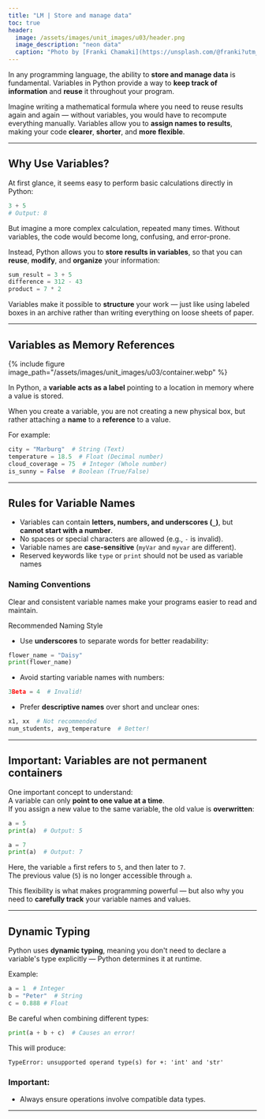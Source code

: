 ```yaml
---
title: "LM | Store and manage data"
toc: true
header:
  image: /assets/images/unit_images/u03/header.png
  image_description: "neon data"
  caption: "Photo by [Franki Chamaki](https://unsplash.com/@franki?utm_source=unsplash&amp;utm_medium=referral&amp;utm_content=creditCopyText) [from unsplash](https://unsplash.com/s/photos/data?utm_source=unsplash&amp;utm_medium=referral&amp;utm_content=creditCopyText)"
---
```



<!--more-->


In any programming language, the ability to **store and manage data** is fundamental. Variables in Python provide a way to **keep track of information** and **reuse** it throughout your program.

Imagine writing a mathematical formula where you need to reuse results again and again — without variables, you would have to recompute everything manually. Variables allow you to **assign names to results**, making your code **clearer**, **shorter**, and **more flexible**.

---

## Why Use Variables?

At first glance, it seems easy to perform basic calculations directly in Python:

```python
3 + 5
# Output: 8

```

But imagine a more complex calculation, repeated many times. Without variables, the code would become long, confusing, and error-prone.

Instead, Python allows you to **store results in variables**, so that you can **reuse**, **modify**, and **organize** your information:

```python
sum_result = 3 + 5
difference = 312 - 43
product = 7 * 2
```

Variables make it possible to **structure** your work — just like using labeled boxes in an archive rather than writing everything on loose sheets of paper.

---

## Variables as Memory References

{% include figure image_path="/assets/images/unit_images/u03/container.webp" %}


In Python, a **variable acts as a label** pointing to a location in memory where a value is stored.

When you create a variable, you are not creating a new physical box, but rather attaching a **name** to a **reference** to a value.

For example:

```python
city = "Marburg"  # String (Text)
temperature = 18.5  # Float (Decimal number)
cloud_coverage = 75  # Integer (Whole number)
is_sunny = False  # Boolean (True/False)
```
---

## Rules for Variable Names

- Variables can contain **letters, numbers, and underscores (`_`)**, but **cannot start with a number**.
- No spaces or special characters are allowed (e.g., `-` is invalid).
- Variable names are **case-sensitive** (`myVar` and `myvar` are different).
- Reserved keywords like `type` or `print` should not be used as variable names

### Naming Conventions

Clear and consistent variable names make your programs easier to read and maintain.

Recommended Naming Style
- Use **underscores** to separate words for better readability:

```python
flower_name = "Daisy"
print(flower_name)
```

- Avoid starting variable names with numbers:

```python
3Beta = 4  # Invalid!
```

- Prefer **descriptive names** over short and unclear ones:

```python
x1, xx  # Not recommended
num_students, avg_temperature  # Better!
```
---

## Important: Variables are not permanent containers

One important concept to understand:  
A variable can only **point to one value at a time**.  
If you assign a new value to the same variable, the old value is **overwritten**:

```python
a = 5
print(a)  # Output: 5

a = 7
print(a)  # Output: 7
```

Here, the variable `a` first refers to `5`, and then later to `7`.  
The previous value (`5`) is no longer accessible through `a`.

This flexibility is what makes programming powerful — but also why you need to **carefully track** your variable names and values.

---



## Dynamic Typing

Python uses **dynamic typing**, meaning you don't need to declare a variable's type explicitly — Python determines it at runtime.

Example:

```python
a = 1  # Integer
b = "Peter"  # String
c = 0.888 # Float
```

Be careful when combining different types:

```python
print(a + b + c)  # Causes an error!
```

This will produce:

```
TypeError: unsupported operand type(s) for +: 'int' and 'str'
```

### Important:
- Always ensure operations involve compatible data types.

---


